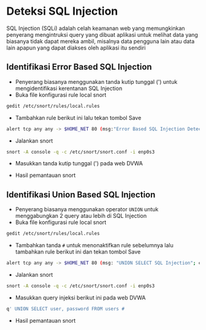 # Deteksi SQL Injection
SQL Injection (SQLi) adalah celah keamanan web yang memungkinkan penyerang mengintruksi query yang dibuat aplikasi untuk melihat data yang biasanya tidak dapat mereka ambil, misalnya data pengguna lain atau data lain apapun yang dapat diakses oleh aplikasi itu sendiri

## Identifikasi Error Based SQL Injection
- Penyerang biasanya menggunakan tanda kutip tunggal (') untuk mengidentifikasi kerentanan SQL Injection
- Buka file konfigurasi rule local snort
```sh
gedit /etc/snort/rules/local.rules
```
- Tambahkan rule berikut ini lalu tekan tombol Save
```sh
alert tcp any any -> $HOME_NET 80 (msg:"Error Based SQL Injection Detected"; content:"%27"; sid: 1000005; rev: 1;)
```


- Jalankan snort
```sh
snort -A console -q -c /etc/snort/snort.conf -i enp0s3
```

- Masukkan tanda kutip tunggal (') pada web DVWA

- Hasil pemantauan snort

## Identifikasi Union Based SQL Injection
- Penyerang biasanya menggunakan operator `UNION` untuk menggabungkan 2 query atau lebih di SQL Injection
- Buka file konfigurasi rule local snort
```sh
gedit /etc/snort/rules/local.rules
```
- Tambahkan tanda `#` untuk menonaktifkan rule sebelumnya lalu tambahkan rule berikut ini dan tekan tombol Save
```sh
alert tcp any any -> $HOME_NET 80 (msg: "UNION SELECT SQL Injection"; content:"union";  nocase; sid:1000006; rev: 1;)
```

- Jalankan snort
```sh
snort -A console -q -c /etc/snort/snort.conf -i enp0s3
```

- Masukkan query injeksi berikut ini pada web DVWA
```sh
q' UNION SELECT user, password FROM users #
```

- Hasil pemantauan snort